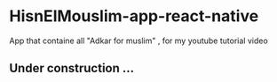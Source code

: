 # HisnElMouslim-app-react-native
 App that containe all "Adkar for muslim" , for my youtube tutorial video
## Under construction ...
